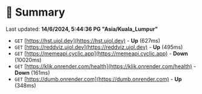 # 📖 Summary
Last updated: **14/6/2024, 5:44:36 PG "Asia/Kuala_Lumpur"**

- `GET` [https://hst.ujol.dev](https://hst.ujol.dev) - **Up** (627ms)
- `GET` [https://reddviz.ujol.dev](https://reddviz.ujol.dev) - **Up** (495ms)
- `GET` [https://memeapi.cyclic.app](https://memeapi.cyclic.app) - **Down** (10020ms)
- `GET` [https://klik.onrender.com/health](https://klik.onrender.com/health) - **Down** (161ms)
- `GET` [https://dumb.onrender.com](https://dumb.onrender.com) - **Up** (348ms)

